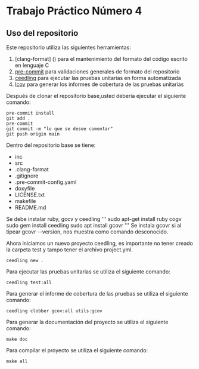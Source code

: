 # Trabajo Práctico Número 4

## Uso del repositorio

Este repositorio utiliza las siguientes herramientas:

1. [clang-format] () para el mantenimiento del formato del código escrito en lenguaje C
1. [pre-commit](https://pre-commit.com) para validaciones generales de formato del repositorio
1. [ceedling]() para ejecutar las pruebas unitarias en forma automatizada
1. [lcov]() para generar los informes de cobertura de las pruebas unitarias

Después de clonar el repositorio base,usted debería ejecutar el siguiente comando:

```
pre-commit install
git add .
pre-commit
git commit -m "lo que se desee comentar"
git push origin main
```

Dentro del repositorio base se tiene:
- inc
- src
- .clang-format
- .gitignore
- .pre-commit-config.yaml
- doxyfile
- LICENSE.txt
- makefile
- README.md

Se debe instalar ruby, gocv y ceedling
'''
sudo apt-get install ruby cogv
sudo gem install ceedling
sudo apt install gcovr
'''
Se instala gcovr si al tipear gcovr --version, nos muestra como comando desconocido.

Ahora iniciamos un nuevo proyecto ceedling, es importante no tener creado la carpeta test y tampo tener el archivo project.yml.
```
ceedling new .
```

Para ejecutar las pruebas unitarias se utiliza el siguiente comando:

```
ceedling test:all
```

Para generar el informe de cobertura de las pruebas se utiliza el siguiente comando:

```
ceedling clobber gcov:all utils:gcov
```

Para generar la documentación del proyecto se utiliza el siguiente comando:

```
make doc

```

Para compilar el proyecto se utiliza el siguiente comando:

```
make all

```
